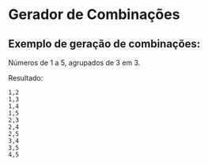 # Gerador de Combinações
## Exemplo de geração de combinações:

Números de 1 a 5, agrupados de 3 em 3.

Resultado: 
```
1,2
1,3
1,4
1,5
2,3
2,4
2,5
3,4
3,5
4,5
```

